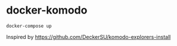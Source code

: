 # docker-komodo


```
docker-compose up
```


Inspired by https://github.com/DeckerSU/komodo-explorers-install
